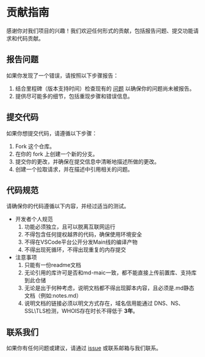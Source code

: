 # 贡献指南

感谢你对我们项目的兴趣！我们欢迎任何形式的贡献，包括报告问题、提交功能请求和代码贡献。

## 报告问题
如果你发现了一个错误，请按照以下步骤报告：
1. 结合里程碑（版本支持时间）检查现有的 [问题](https://github.com/ZoMaii/md-maic/issues) 以确保你的问题尚未被报告。
2. 提供尽可能多的细节，包括重现步骤和错误信息。

## 提交代码
如果你想提交代码，请遵循以下步骤：
1. Fork 这个仓库。
2. 在你的 fork 上创建一个新的分支。
3. 提交你的更改，并确保在提交信息中清晰地描述所做的更改。
4. 创建一个拉取请求，并在描述中引用相关的问题。

## 代码规范
请确保你的代码遵循以下内容，并经过适当的测试。
- 开发者个人规范
  1. 功能必须独立，且可以脱离互联网运行
  2. 不得包含任何提权越界的代码，确保使用环境安全
  3. 不得在VSCode平台公开分发Main线的编译产物
  4. 不得出现死循环，不得出现重复的内存提交
- 注意事项
  1. 只能有一份readme文档
  2. 无论引用的库许可是否和md-maic一致，都不能直接上传前置库、支持库到此仓储
  3. 无论是出于何种考虑，说明文档都不得出现脚本内容，且必须是.md静态文档（例如:notes.md）
  4. 说明文档的链接必须以明文方式存在，域名信用能通过 DNS、NS、SSL\TLS检测，WHOIS存在时长不得低于 **3年**。

## 联系我们
如果你有任何问题或建议，请通过 [issue](https://github.com/ZoMaii/md-maic/issues) 或联系邮箱与我们联系。
